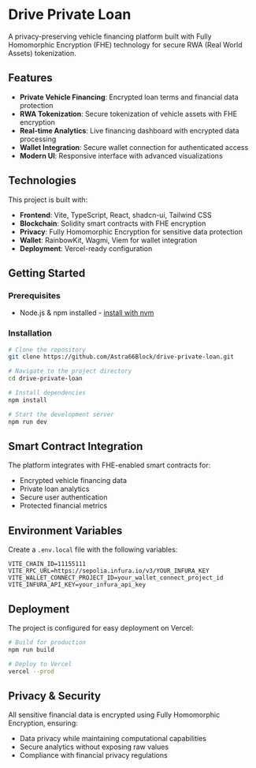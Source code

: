 # Drive Private Loan

A privacy-preserving vehicle financing platform built with Fully Homomorphic Encryption (FHE) technology for secure RWA (Real World Assets) tokenization.

## Features

- **Private Vehicle Financing**: Encrypted loan terms and financial data protection
- **RWA Tokenization**: Secure tokenization of vehicle assets with FHE encryption
- **Real-time Analytics**: Live financing dashboard with encrypted data processing
- **Wallet Integration**: Secure wallet connection for authenticated access
- **Modern UI**: Responsive interface with advanced visualizations

## Technologies

This project is built with:

- **Frontend**: Vite, TypeScript, React, shadcn-ui, Tailwind CSS
- **Blockchain**: Solidity smart contracts with FHE encryption
- **Privacy**: Fully Homomorphic Encryption for sensitive data protection
- **Wallet**: RainbowKit, Wagmi, Viem for wallet integration
- **Deployment**: Vercel-ready configuration

## Getting Started

### Prerequisites

- Node.js & npm installed - [install with nvm](https://github.com/nvm-sh/nvm#installing-and-updating)

### Installation

```sh
# Clone the repository
git clone https://github.com/Astra66Block/drive-private-loan.git

# Navigate to the project directory
cd drive-private-loan

# Install dependencies
npm install

# Start the development server
npm run dev
```

## Smart Contract Integration

The platform integrates with FHE-enabled smart contracts for:
- Encrypted vehicle financing data
- Private loan analytics
- Secure user authentication
- Protected financial metrics

## Environment Variables

Create a `.env.local` file with the following variables:

```env
VITE_CHAIN_ID=11155111
VITE_RPC_URL=https://sepolia.infura.io/v3/YOUR_INFURA_KEY
VITE_WALLET_CONNECT_PROJECT_ID=your_wallet_connect_project_id
VITE_INFURA_API_KEY=your_infura_api_key
```

## Deployment

The project is configured for easy deployment on Vercel:

```sh
# Build for production
npm run build

# Deploy to Vercel
vercel --prod
```

## Privacy & Security

All sensitive financial data is encrypted using Fully Homomorphic Encryption, ensuring:
- Data privacy while maintaining computational capabilities
- Secure analytics without exposing raw values
- Compliance with financial privacy regulations
